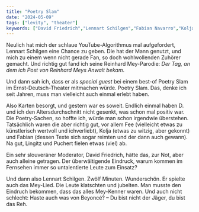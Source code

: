 ```yaml
---
title: "Poetry Slam"
date: "2024-05-09"
tags: ["levity", "theater"]
keywords: ["David Friedrich","Lennart Schilgen","Fabian Navarro","Kolja Fach"]
---
```

Neulich hat mich der schlaue YouTube-Algorithmus mal aufgefordert, Lennart Schilgen eine Chance zu geben. Die hat der Mann genutzt, und mich zu einem wenn nicht gerade Fan, so doch wohlwollenden Zuhörer gemacht. Und richtig gut fand ich seine Reinhard Mey-Parodie: <i>Der Tag, an dem ich Post von Reinhard Meys Anwalt bekam</i>.

Und dann sah ich, dass er als *special guest* bei einem best-of Poetry Slam im Ernst-Deutsch-Theater mitmachen würde. Poetry Slam. Das, denke ich seit Jahren, muss man vielleicht auch einmal erlebt haben.

Also Karten besorgt, und gestern war es soweit. Endlich einmal haben D. und ich den Altersdurchschnitt nicht gesenkt, was schon mal positiv war. Die Poetry-Sachen, so hoffte ich, würde man schon irgendwie überstehen. Tatsächlich waren die aber richtig gut, vor allem Fee (vielleicht etwas zu künstlerisch wertvoll und ichverliebt), Kolja (etwas zu witzig, aber gekonnt) und Fabian (dessen Texte sich sogar reimten und der dann auch gewann). Na gut, Lingitz und Puchert fielen etwas (viel) ab.

Ein sehr slouveräner Moderator, David Friedrich, hätte das, zur Not, aber auch alleine getragen. Der überwältigende Eindruck, warum kommen im Fernsehen immer so untalentierte Leute zum Einsatz?

Und dann also Lennart Schilgen. Zwölf Minuten. Wunderschön. Er spielte auch das Mey-Lied. Die Leute klatschten und jubelten. Man musste den Eindruch bekommen, dass das alles Mey-Kenner waren. Und auch nicht schlecht: Haste auch was von Beyoncé? – Du bist nicht der Jäger, du bist das Reh.
